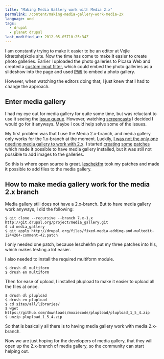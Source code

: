 ```yaml
---
title: "Making Media Gallery work with Media 2.x"
permalink: /content/making-media-gallery-work-media-2x
language: und
tags:
  - drupal
  - planet drupal
last_modified_at: 2012-05-05T10:25:34Z
---
```


I am constantly trying to make it easier to be an editor at Vejle Idrætshøjskole site. Now the time has come to make it easier to create photo galleries. Earlier I uploaded the photo galleries to Picasa Web and created a [custom input filter](http://drupal.org/project/picasa_slideshow_filter), which could embed the photo galleries as a slideshow into the page and used [PWI](http://code.google.com/p/pwi/) to embed a photo gallery.

However, when watching the editors doing that, I just knew that I had to change the approach.

Enter media gallery
-------------------

I had my eye out for media gallery for quite some time, but was reluctant to use it seeing the [issue queue](http://drupal.org/project/issues/media_gallery?categories=All). However, watching [screencasts](http://www.youtube.com/watch?v=0nA7Xjq66DI) I decided I would go for it anyways. Maybe I could help solve some of the issues.

My first problem was that I use the Media 2.x-branch, and media gallery only works for the 1.x-branch at the moment. Luckily, [I was not the only one needing media gallery to work with 2.x](http://drupal.org/node/1244204). I started [creating](http://drupal.org/files/install-on-media-2x-branch.patch) [some](http://drupal.org/files/open-addimage-popup-issue-1244204-comment-40_0.patch) [patches](http://drupal.org/files/changed-formatter-to-file-issue-1244204-comment-41.patch) which made it possible to have media gallery installed, but it was still not possible to add images to the galleries.

So this is where open source is great. [leschekfm](http://drupal.org/user/264153) took my patches and made it possible to add files to the media gallery.

How to make media gallery work for the media 2.x branch
-------------------------------------------------------

Media gallery still does not have a 2.x-branch. But to have media gallery work anyways, I did the following:

```
$ git clone --recursive --branch 7.x-1.x http://git.drupal.org/project/media_gallery.git
$ cd media_gallery
$ git apply http://drupal.org/files/fixed-media-adding-and-multedit-1244204-comment-42.patch
```

I only needed one patch, because leschekfm put my three patches into his, which makes testing a lot easier.

I also needed to install the required multiform module.

```
$ drush dl multiform
$ drush en multiform
```

Then for ease of upload, I installed plupload to make it easier to upload all the files at once.

```
$ drush dl plupload
$ drush en plupload
$ cd sites/all/libraries/
$ wget https://github.com/downloads/moxiecode/plupload/plupload_1_5_4.zip
$ unzip plupload_1_5_4.zip
```

So that is basically all there is to having media gallery work with media 2.x-branch.

Now we are just hoping for the developers of media gallery, that they will open up the 2.x-branch of media gallery, so the community can start helping out.
